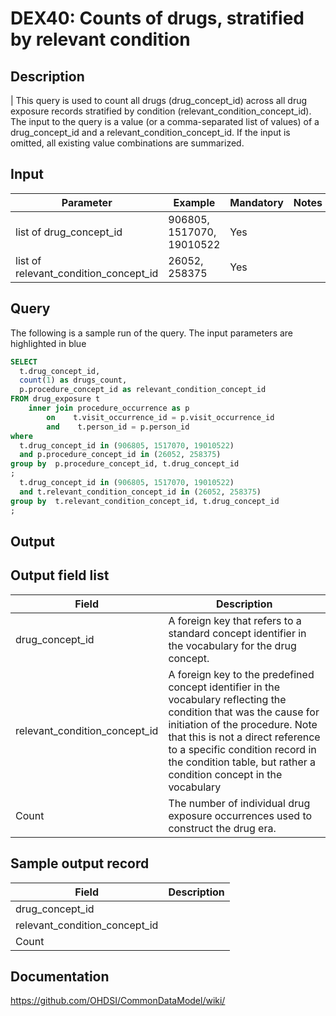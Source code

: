 <!---
Group:drug exposure
Name:DEX40 Counts of drugs, stratified by relevant condition
Author:Patrick Ryan
CDM Version: 5.0
-->

# DEX40: Counts of drugs, stratified by relevant condition

## Description
| This query is used to count all drugs (drug_concept_id) across all drug exposure records stratified by condition (relevant_condition_concept_id). The input to the query is a value (or a comma-separated list of values) of a drug_concept_id and a relevant_condition_concept_id. If the input is omitted, all existing value combinations are summarized.

## Input

|  Parameter |  Example |  Mandatory |  Notes | 
| --- | --- | --- | --- |
| list of drug_concept_id | 906805, 1517070, 19010522 | Yes |  
| list of relevant_condition_concept_id | 26052, 258375 | Yes |   

## Query
The following is a sample run of the query. The input parameters are highlighted in  blue 

```sql
SELECT 
  t.drug_concept_id,
  count(1) as drugs_count,
  p.procedure_concept_id as relevant_condition_concept_id
FROM drug_exposure t
    inner join procedure_occurrence as p
        on    t.visit_occurrence_id = p.visit_occurrence_id
        and    t.person_id = p.person_id
where 
  t.drug_concept_id in (906805, 1517070, 19010522) 
  and p.procedure_concept_id in (26052, 258375)
group by  p.procedure_concept_id, t.drug_concept_id
;
  t.drug_concept_id in (906805, 1517070, 19010522) 
  and t.relevant_condition_concept_id in (26052, 258375)
group by  t.relevant_condition_concept_id, t.drug_concept_id
;
```

## Output

## Output field list

|  Field |  Description |
| --- | --- | 
| drug_concept_id | A foreign key that refers to a standard concept identifier in the vocabulary for the drug concept. |
| relevant_condition_concept_id | A foreign key to the predefined concept identifier in the vocabulary reflecting the condition that was the cause for initiation of the procedure. Note that this is not a direct reference to a specific condition record in the condition table, but rather a condition concept in the vocabulary |
| Count | The number of individual drug exposure occurrences used to construct the drug era. |


## Sample output record

|  Field |  Description |
| --- | --- | 
| drug_concept_id |   
| relevant_condition_concept_id |   
| Count |   |

## Documentation
https://github.com/OHDSI/CommonDataModel/wiki/
